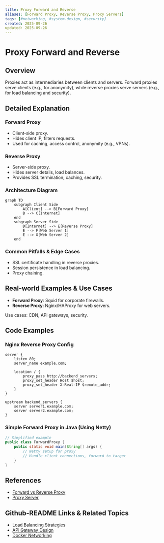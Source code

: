 ```yaml
---
title: Proxy Forward and Reverse
aliases: [Forward Proxy, Reverse Proxy, Proxy Servers]
tags: [#networking, #system-design, #security]
created: 2025-09-26
updated: 2025-09-26
---
```


# Proxy Forward and Reverse

## Overview

Proxies act as intermediaries between clients and servers. Forward proxies serve clients (e.g., for anonymity), while reverse proxies serve servers (e.g., for load balancing and security).

## Detailed Explanation

### Forward Proxy
- Client-side proxy.
- Hides client IP, filters requests.
- Used for caching, access control, anonymity (e.g., VPNs).

### Reverse Proxy
- Server-side proxy.
- Hides server details, load balances.
- Provides SSL termination, caching, security.

### Architecture Diagram

```mermaid
graph TD
    subgraph Client Side
        A[Client] --> B[Forward Proxy]
        B --> C[Internet]
    end
    subgraph Server Side
        D[Internet] --> E[Reverse Proxy]
        E --> F[Web Server 1]
        E --> G[Web Server 2]
    end
```

### Common Pitfalls & Edge Cases
- SSL certificate handling in reverse proxies.
- Session persistence in load balancing.
- Proxy chaining.

## Real-world Examples & Use Cases

- **Forward Proxy**: Squid for corporate firewalls.
- **Reverse Proxy**: Nginx/HAProxy for web servers.

Use cases: CDN, API gateways, security.

## Code Examples

### Nginx Reverse Proxy Config

```nginx
server {
    listen 80;
    server_name example.com;

    location / {
        proxy_pass http://backend_servers;
        proxy_set_header Host $host;
        proxy_set_header X-Real-IP $remote_addr;
    }
}

upstream backend_servers {
    server server1.example.com;
    server server2.example.com;
}
```

### Simple Forward Proxy in Java (Using Netty)

```java
// Simplified example
public class ForwardProxy {
    public static void main(String[] args) {
        // Netty setup for proxy
        // Handle client connections, forward to target
    }
}
```

## References

- [Forward vs Reverse Proxy](https://www.nginx.com/resources/glossary/reverse-proxy-vs-forward-proxy/)
- [Proxy Server](https://en.wikipedia.org/wiki/Proxy_server)

## Github-README Links & Related Topics

- [Load Balancing Strategies](load-balancing-strategies/)
- [API Gateway Design](api-gateway-design/)
- [Docker Networking](docker-networking/)
